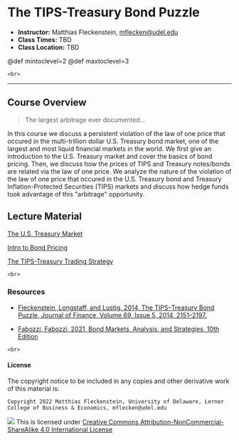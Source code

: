 
# The TIPS-Treasury Bond Puzzle


* **Instructor:** Matthias Fleckenstein, [mflecken@udel.edu](mailto:mflecken@udel.edu)
* **Class Times:** TBD
* **Class Location:** TBD

@def mintoclevel=2 
@def maxtoclevel=3

~~~
<br>
~~~

---

## Course Overview

> The largest arbitrage ever documented...

In this course we discuss a persistent violation of the law of one price that occured in the multi-trillion dollar 
U.S. Treasury bond market, one of the largest and most liquid financial markets in the world.
We first give an introduction to the U.S. Treasury market and cover the basics of bond pricing.
Then, we discuss how the prices of TIPS and Treasury notes/bonds are related via the law of one price. 
We analyze the nature of the violation of the law of one price that occured in the U.S. Treasury bond and 
Treasury Inflation-Protected Securities (TIPS) markets and discuss how hedge funds took advantage of this "arbitrage" opportunity.


## Lecture Material
[The U.S. Treasury Market](../lecture1-pluto_treasurymarket)

[Intro to Bond Pricing](../lecture2-pluto_bondpricing)

[The TIPS-Treasury Trading Strategy](../lecture3-pluto_tipstreasury)

~~~
<br>
~~~

### Resources

* [Fleckenstein, Longstaff, and Lustig, 2014, The TIPS–Treasury Bond Puzzle, Journal of Finance, Volume 69, Issue 5, 2014, 2151–2197.](https://doi.org/10.1111/jofi.12032)

* [Fabozzi, Fabozzi, 2021, Bond Markets, Analysis, and Strategies, 10th Edition](https://mitpress.mit.edu/books/bond-markets-analysis-and-strategies-tenth-edition)

~~~
<br>
~~~

#### License

The copyright notice to be included in any copies and other derivative work of this material is:

```
Copyright 2022 Matthias Fleckenstein, University of Delaware, Lerner College of Business & Economics, mflecken@udel.edu
```

![](https://licensebuttons.net/l/by-nc-sa/4.0/80x15.png) This is licensed under [Creative Commons Attribution-NonCommercial-ShareAlike 4.0 International License](http://creativecommons.org/licenses/by-nc-sa/4.0/)
